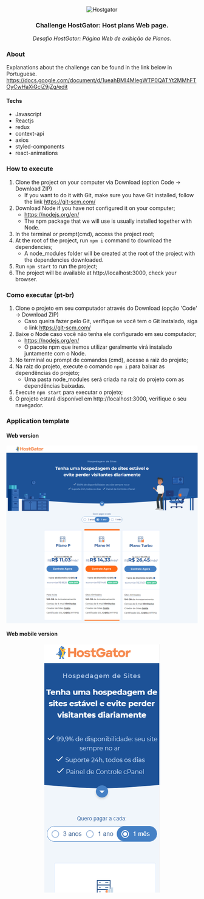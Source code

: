 <p align="center">
  <img align="center" alt="Hostgator" src="https://hospedagem-de-sites.info/wp-content/uploads/cupom-hostgator-logo-480-270.png" />
</p>

<h3 align="center">
  Challenge HostGator: Host plans Web page.
</h3>
<p align="center">
  <i>Desafio HostGator: Página Web de exibição de Planos.</i>
</p>

### About
Explanations about the challenge can be found in the link below in Portuguese.
https://docs.google.com/document/d/1ueahBMI4MIegWTP0QATYt2MMhFTOyCwHaXiGclZ9jZg/edit

<h4>Techs</h4>
<ul>
  <li> Javascript </li>
  <li> Reactjs
  <li> redux
  <li> context-api
  <li> axios
  <li> styled-components
  <li> react-animations
</ul>


### How to execute

1. Clone the project on your computer via Download (option Code -> Download ZIP)
    - If you want to do it with Git, make sure you have Git installed, follow the link https://git-scm.com/
2. Download Node if you have not configured it on your computer;
    - https://nodejs.org/en/
    - The npm package that we will use is usually installed together with Node.
3. In the terminal or prompt(cmd), access the project root;
4. At the root of the project, run `npm i` command to download the dependencies;
    - A node_modules folder will be created at the root of the project with the dependencies downloaded.
5. Run `npm start` to run the project;
6. The project will be available at http://localhost:3000, check your browser.

### Como executar (pt-br)

1. Clone o projeto em seu computador através do Download (opção 'Code' -> Download ZIP)
    - Caso queira fazer pelo Git, verifique se você tem o Git instalado, siga o link https://git-scm.com/
2. Baixe o Node caso você não tenha ele configurado em seu computador;
    - https://nodejs.org/en/
    - O pacote npm que iremos utilizar geralmente virá instalado juntamente com o Node.
3. No terminal ou prompt de comandos (cmd), acesse a raiz do projeto;
4. Na raiz do projeto, execute o comando `npm i` para baixar as dependências do projeto;
    - Uma pasta node_modules será criada na raiz do projeto com as dependências baixadas.
5. Execute `npm start` para executar o projeto;
6. O projeto estará disponível em http://localhost:3000, verifique o seu navegador.

### Application template

#### Web version
<p align="center">
  <img align="center" alt="Hostgator" src="git_assets/hostgator_webplans.png" />
</p>

#### Web mobile version
<p align="center">
  <img src="git_assets/hostgator_webplans_mobile.gif">
</p>
